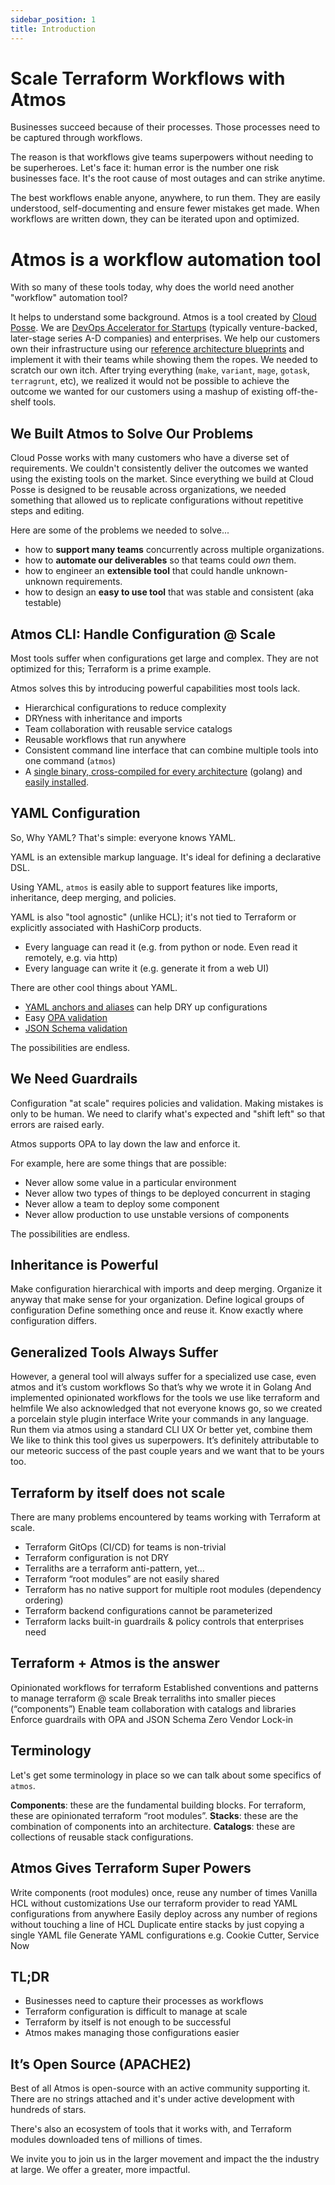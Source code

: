 ```yaml
---
sidebar_position: 1
title: Introduction
---
```


# Scale Terraform Workflows with Atmos

Businesses succeed because of their processes. Those processes need to be captured through workflows.

The reason is that workflows give teams superpowers without needing to be superheroes. Let's face it: human error is the number one risk businesses face. It's the root cause of most outages and can strike anytime.

The best workflows enable anyone, anywhere, to run them. They are easily understood, self-documenting and ensure fewer mistakes get made. When workflows are written down, they can be iterated upon and optimized. 

# Atmos is a workflow automation tool

With so many of these tools today, why does the world need another "workflow" automation tool?

It helps to understand some background. Atmos is a tool created by [Cloud Posse](https://cloudposse.com). We are [DevOps Accelerator for Startups](https://cloudposse.com/services/) (typically venture-backed, later-stage series A-D companies) and enterprises. We help our customers own their infrastructure using our [reference architecture blueprints](https://cloudposse.com/reference-architecture/) and implement it with their teams while showing them the ropes. We needed to scratch our own itch. After trying everything (`make`, `variant`, `mage`, `gotask`, `terragrunt`, etc), we realized it would not be possible to achieve the outcome we wanted for our customers using a mashup of existing off-the-shelf tools. 

## We Built Atmos to Solve Our Problems

Cloud Posse works with many customers who have a diverse set of requirements. We couldn't consistently deliver the outcomes we wanted using the existing tools on the market. Since everything we build at Cloud Posse is designed to be reusable across organizations, we needed something that allowed us to replicate configurations without repetitive steps and editing.

Here are some of the problems we needed to solve...
- how to **support many teams** concurrently across multiple organizations.
- how to **automate our deliverables** so that teams could *own* them.
- how to engineer an **extensible tool** that could handle unknown-unknown requirements.
- how to design an **easy to use tool** that was stable and consistent (aka testable)

## Atmos CLI: Handle Configuration @ Scale

Most tools suffer when configurations get large and complex. They are not optimized for this; Terraform is a prime example.

Atmos solves this by introducing powerful capabilities most tools lack.

- Hierarchical configurations to reduce complexity
- DRYness with inheritance and imports
- Team collaboration with reusable service catalogs
- Reusable workflows that run anywhere
- Consistent command line interface that can combine multiple tools into one command (`atmos`)
- A [single binary, cross-compiled for every architecture](https://github.com/cloudposse/atmos/releases) (golang) and [easily installed](/docs/quick-start/install).

## YAML Configuration

So, Why YAML? That's simple: everyone knows YAML.

YAML is an extensible markup language. It's ideal for defining a declarative DSL.

Using YAML, `atmos` is easily able to support features like imports, inheritance, deep merging, and policies.

YAML is also "tool agnostic" (unlike HCL); it's not tied to Terraform or explicitly associated with HashiCorp products.
- Every language can read it (e.g. from python or node. Even read it remotely, e.g. via http)
- Every language can write it (e.g. generate it from a web UI)
  
There are other cool things about YAML. 
- [YAML anchors and aliases](https://yaml.org/spec/1.2.2/#3222-anchors-and-aliases) can help DRY up configurations
- Easy [OPA validation](/docs/core-concepts/components/component-validation#open-policy-agent-opa)
- [JSON Schema validation](/docs/core-concepts/components/component-validation#json-schema)

The possibilities are endless. 

## We Need Guardrails

Configuration "at scale" requires policies and validation. Making mistakes is only to be human. We need to clarify what's expected and "shift left" so that errors are raised early.

Atmos supports OPA to lay down the law and enforce it.

For example, here are some things that are possible:
- Never allow some value in a particular environment
- Never allow two types of things to be deployed concurrent in staging
- Never allow a team to deploy some component
- Never allow production to use unstable versions of components

The possibilities are endless. 

## Inheritance is Powerful

Make configuration hierarchical with imports and deep merging.
Organize it anyway that make sense for your organization. 
Define logical groups of configuration
Define something once and reuse it. 
Know exactly where configuration differs. 


## Generalized Tools Always Suffer

However, a general tool will always suffer for a specialized use case, even atmos and it’s custom workflows
So that’s why we wrote it in Golang
And implemented opinionated workflows for the tools we use like terraform and helmfile 
We also acknowledged that not everyone knows go, so we created a porcelain style plugin interface 
Write your commands in any language. Run them via atmos using a standard CLI UX
Or better yet, combine them
We like to think this tool gives us superpowers. It’s definitely attributable to our meteoric success of the past couple years and we want that to be yours too. 

## Terraform by itself does not scale

There are many problems encountered by teams working with Terraform at scale. 

- Terraform GitOps (CI/CD) for teams is non-trivial
- Terraform configuration is not DRY
- Terraliths are a terraform anti-pattern, yet…
- Terraform “root modules” are not easily shared
- Terraform has no native support for multiple root modules (dependency ordering)
- Terraform backend configurations cannot be parameterized
- Terraform lacks built-in guardrails & policy controls that enterprises need


## Terraform + Atmos is the answer
Opinionated workflows for terraform
Established conventions and patterns to manage terraform @ scale
Break terraliths into smaller pieces (“components”)
Enable team collaboration with catalogs and libraries
Enforce guardrails with OPA and JSON Schema
Zero Vendor Lock-in

## Terminology

Let's get some terminology in place so we can talk about some specifics of `atmos`.

**Components**: these are the fundamental building blocks. For terraform, these are opinionated terraform “root modules”.
**Stacks**: these are the combination of components into an architecture.
**Catalogs**: these are collections of reusable stack configurations.

## Atmos Gives Terraform Super Powers

Write components (root modules) once, reuse any number of times
Vanilla HCL without customizations
Use our terraform provider to read YAML configurations from anywhere 
Easily deploy across any number of regions without touching a line of HCL
Duplicate entire stacks by just copying a single YAML file
Generate YAML configurations e.g. Cookie Cutter, Service Now


## TL;DR

- Businesses need to capture their processes as workflows
- Terraform configuration is difficult to manage at scale
- Terraform by itself is not enough to be successful
- Atmos makes managing those configurations easier

## It’s Open Source (APACHE2)

Best of all Atmos is open-source with an active community supporting it. There are no strings attached and it's under active development with hundreds of stars. 

There's also an ecosystem of tools that it works with, and Terraform modules downloaded tens of millions of times. 

We invite you to join us in the larger movement and impact the the industry at large. We offer a greater, more impactful.

